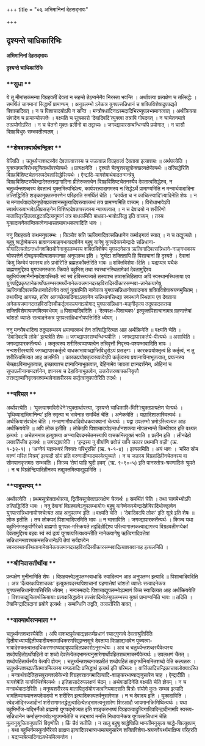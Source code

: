 +++
title = "०६ अभिमानिनां देहसद्भावः"

+++


## दृश्यन्ते चाधिकारिभिः

**अभिमानिनां देहसद्भावः**

**दृश्यन्ते चाधिकारिभिः**

### **सुधा **

ये तु मीमांसकंमन्या विग्रहवतीं देवतां न सहन्ते तेऽप्यनेनैव निरस्ता भवन्ति । अर्थापत्या प्रत्यक्षेण च तत्सिद्धेः । समर्थितं चागमानां सिद्धार्थे प्रामाण्यम् । अनुपलम्भो ऽनेकत्र युगपत्सन्निधानं च शक्तिविशेषादुपपद्यते पिशाचादिवत् । न च पिशाचादयोऽपि न सन्ति । मन्त्रौषधादिनाऽस्मदादिभिरप्युपलभ्यमानत्वात् । अर्थक्रियया संवादेन च प्रामाण्योपपत्तेः । वक्ष्यति च सूत्रकारो ‘देवादिवदि’त्युक्त्वा तत्रापि गोपदवत् । न चाचेतनमात्रे तत्प्रयोगोऽस्ति । न च चेतनो मुक्तः प्रलीनो वा तद्वाच्यः । जगव्द्यापारसम्बन्धिन्यपि प्रयोगात् । न चासौ विग्रहविधुरः सम्भवतीत्यलम् ।

### **शेषवाक्यार्थचन्द्रिका **

येत्विति । चतुर्थ्यन्तशब्दस्यैव देवतात्वात्तस्य च जडत्वान्न विग्रहवत्त्वं देवताया इत्याशयः ॥ अर्थपत्त्येति । युक्त्यागमविरोधसूचितार्थापत्त्येत्यर्थः ॥ प्रत्यक्षणेति । दृश्यते चेत्युत्तरसूत्रोक्तप्रत्यक्षेणेत्यर्थः ॥ तत्सिद्धेरिति विग्रहविशिष्टचेतनरूपदेवतासिद्धेरित्यर्थः । ऐन्द्रादि-यागशेषार्थवादतन्मन्त्रेषु विग्रहविशिष्टस्यैवेन्द्रादेस्तत्तद्यागादिना प्रीतेरुक्तत्वेन विग्रहविशिष्टचेतनस्यैव देवतात्वसिद्धेश्च, न चतुर्थ्यन्तशब्दस्य देवतात्वं युक्तमित्यभिप्रेत्य, कार्यपरत्वादागमस्य न सिद्धेऽर्थे प्रामाण्यमिति न मन्त्रार्थवादादिना तत्सिद्धिरिति शङ्कामुक्तस्मारणेन परिहरति समर्थितं चेति । ‘कार्यता च न काचित्स्यादि’त्यादिनेति शेषः । न च मन्त्रार्थवादादेरनुष्ठेयप्रकाशनस्तुत्यादिपरत्वात्कथं तत्र प्रामाण्यमिति वाच्यम् । विरोधाभावेऽपि स्वार्थपरत्वाभावेऽतिप्रसङ्गेन विशिष्टदेवतापरत्वस्य न्याय्यत्वात् । न च देवादयो न शरीरिणो मातापितृरहितत्वाद्धटवदित्यनुमानं तत्र बाधकमिति बाधका-भावोऽसिद्ध इति वाच्यम् । तस्य यूकादावनैकान्तिकत्वेनाभासतयाबाधकत्वादिति भावः ।

ननु विग्रहवत्वे कथमनुपलम्भः । किञ्चैव सति ऋत्विगादिवत्सन्निधानेन कर्माङ्गत्वं स्यात् । न च तद्युज्यते । बहुषु श्राद्धेष्वेकस्य ब्राह्मणस्याङ्गभावादर्शनेन बहुषु यागेषु युगपदेकस्येन्द्रादेः सन्निधाना-योगादित्यतोऽन्तर्धानशक्तियोगेनानुपलम्भस्य शक्तिविशेषेण युगपदनेकत्र ऋत्विगादिवत्सन्निधाने-नाङ्गभावस्य चोपपत्तेर्न दोषद्वयमपीत्याशयवानाह अनुपलम्भ इति । ‘दुर्घटा शक्तितापि हि पिशाचानां हि दृश्यते । देवानां किमु किम्वेवं परमस्य हरेः प्रभोरि’ति ब्रह्मतर्कोक्तेरिति भावः ॥ शक्तिविशेषा-दिति । यद्यप्यत्र यथैकं ब्राह्मणमुद्दिश्य युगपन्नमस्कारः क्रियते बहुभिस् तथा स्वस्थानस्थितामेकां देवतामुद्दिश्य बहुभिर्यजमानैर्नानादेशावस्थितैः स्वं स्वं हविस्त्यज्यते तस्याश्च तत्रासन्निहिताया अपि स्वस्थानस्थिताया एव युगपद्विप्रकृष्टानेकार्थोपलम्भसामर्थ्येनानेकयजमानदत्तहविरादिस्वीकारसम्भवा-न्नानेकयागेषु ऋत्विगादिवत्सन्निधानापेक्षेत्येव वक्तुं युक्तमिति नानेकत्र युगपत्सन्निधानोपपादनाय शक्तिविशेषाश्रयणमुचितम् । तथापीन्द्र आगच्छ, हरिव आगच्छेत्यादिनाऽऽव्हानेन सन्निधानसिध्द्या स्वस्थाने स्थिताय एव देवताया अनेकयजमानदत्तहविरादिस्वीकर्तृत्वकल्पनाऽयोगाद् युगपत्सन्निधान-मङ्गीकृत्य तदुपपादकतया शक्तिविशेषाश्रयणमित्यवधेयम् ॥ पिशाचादिवदिति । ‘देत्यरक्षः-पिशाचकाः’ इत्युक्तपिशाचानामत्र ग्रहणात्तेषां चांशतो व्याप्तेः सत्वादनेकत्र युगपत्सन्निधानोपपत्तिरिति ध्येयम् ।

ननु मन्त्रौषधादिना तदुपलम्भस्य भ्रमत्वात्कथं तेन तत्सिद्धिरित्यत आह अर्थक्रियेति ॥ वक्ष्यति चेति । ‘देवादिवदपि लोके’ इत्यत्रेति शेषः ॥ जगव्द्यापारसम्बन्धिन्यपीति । जगव्द्यापारकर्तर्य-पीत्यर्थः ॥ असाविति । जगव्द्यापारकर्तेत्यर्थः । कतृत्वस्य शरीरित्वव्याप्यत्वेन तन्निवृत्तौ निवृत्त्य-वश्यम्भावादिति भावः । नन्वशरीरस्यापि जगव्द्यापारकर्तृत्वे बाधकाभावाव्द्याप्तिविधुरोऽयं प्रसङ्गः । कारकप्रयोक्तृत्वं हि कर्तृत्वं, न तु शरीरित्वमित्यत आह अलमिति । कारकप्रयोक्तृत्वरूपत्वेऽपि कर्तृत्वस्य प्रयत्नाविनाभूतत्वात्, प्रयत्नस्य चेच्छाऽविनाभूतत्वात्, इच्छायाश्च ज्ञानाविनाभूतत्वात्, देहिनामेव जाग्रतां ज्ञानदर्शनेन, ओहिनां च सुप्तप्रलीनानामदर्शनेन, ज्ञानस्य च देहाविनाभूतत्वेन, उत्तरोत्तरव्यापकनिवृत्तौ तत्तव्द्याप्यनिवृत्त्यवश्यम्भावेनाशरीरस्य कर्तृत्वानुपपत्तेरिति तदर्थः ।

### **परिमल **

अर्थापत्त्येति । ‘युक्त्यागमविरोधेने’त्युक्तार्थापत्त्या, ‘दृश्यन्ते चाधिकारि-भिरि’त्युक्तप्रत्यक्षेण चेत्यर्थः । ‘पृथिव्याद्यभिमानिन्य’ इति स्मृत्या च भावेनाह समर्थितं चेति । अनेकत्रेति । यज्ञादिशालास्वित्यर्थः ॥ अर्थक्रियासंवादेन चेति । मन्त्राणामौषधादिबोधकवाक्यानां चेत्यर्थः । यद्वा उपलम्भो भ्रमोऽस्त्वित्यत आह अर्थक्रिययेति ॥ अपि लोक इतीति । लोकेऽपि पिशाचादयोऽन्तर्धानशक्त्या नोपलभ्यन्ते किम्वीश्वर इति वक्ष्यत इत्यर्थः । अचेतनमात्र इत्युक्त्या अग्न्यादिपदमचेतनस्यापि वाचकमित्युक्तं भवति ॥ प्रलीन इति । लीनदेहो लयवर्तिजीव इत्यर्थः ॥ जगव्द्यापारेति । ‘इन्द्रस्य नु वीर्याणि प्रवोचं यानि चकार प्रथमानि वज्री’ (ऋ. १-३२-१) । ‘अग्नेयं यज्ञमध्वरं विश्वतः परिभूरसि’ (ऋ. १-१-४) । इत्यलमिति । अयं भावः । ‘मस्ति सोम वरुणं मस्ति मित्रम्’ इत्यादौ सोमं प्रति वरुणादीन्मादयस्वेत्युच्यते । न च जडस्य विग्रहादिहीनचेतनस्य वा सोमपानकृतमदः सम्भवति । किञ्च ‘तेषां पाहि श्रुदी हवम्’ (ऋ. ९-९०-५) इति पानस्तोत्र-श्रवणादिकं श्रुयते । न च विग्रहेन्द्रियादिहीनस्य तद्युक्तमित्याद्यूह्यमिति ।

### **यादुपत्यम् **

अर्थापत्येति । प्रथमसूत्रोक्तार्थपत्या, द्वितीयसूत्रोक्तप्रत्यक्षेण चेत्यर्थः ॥ समर्थितं चेति । तथा चागमेभ्योऽपि तत्सिद्धिरिति भावः । ननु देवानां विग्रहवत्वेऽनुपलम्भायोगः बहुषु यागेष्वेकस्येन्द्रादेर्हविरादिभोक्तृत्वेन युगपत्सन्निधानायोगश्चेत्यत आह अनुपलम्भ इति ॥ वक्ष्यति चेति । ‘देवादिवदपि लोक’ इति सूत्रे इति शेषः ॥ लोक इतीति । तत्र लोकपदं पिशाचादिपरमिति भावः ॥ न चासाविति । जगव्द्यापारकर्तेत्यर्थः । किञ्च यथा बहुभिर्नमस्कुर्वाणैरेको ब्राह्मणो युगपन्न-मस्क्रियते तद्वदिहोद्दिश्य परित्यागात्मकत्वाद्यागस्य विग्रहवतीमप्येकां देवतामुद्दिश्य बहवः स्वं स्वं द्रव्यं युगपत्परित्यक्ष्यन्तीति नानेकयागेषु ऋत्विगादिवत्तेषां सन्निधानमावश्यकमसन्निधानेऽपि तेषां सर्वज्ञत्वेन स्वस्वस्थानस्थितानामेवानेकयजमानदत्तहविरादिस्वीकारसम्भवादित्याशयवानाह इत्यलमिति ।

### **श्रीनिवासतीर्थीया **

प्रत्यक्षेण मुनीनामिति शेषः । विग्रहवत्त्वेऽनुपलम्भबाधादिः स्यादित्यन आह अनुपलम्भ इत्यादि ॥ पिशाचादिवदिति । अत्र ‘दैत्यरक्षःपिशाचकाः’ इत्युक्तपदस्थपिशाचानां ग्रहणात्तेषां चांशतो व्याप्तेः सत्वादनेकत्र युगपत्सन्निधानोपपत्तिरिति ध्येयम् । नन्वस्मदादेः पिशाचाद्युपलम्भोऽप्रमाणं किन्न स्यादित्यत आह अर्थक्रिययेति । पिशाचाद्युचितार्थक्रियायाः प्रत्यक्षसिद्धत्वेन तत्संवादिनोऽप्युपलम्भस्य युक्तं प्रामाण्यमिति भावः ॥ तदिति । तेषामिन्द्रादिपदानां प्रयोगे इत्यर्थः । सम्बन्धिनि तद्वति, तत्कर्तरिति यावत् ।

### **वाक्यार्थरत्नमाला **

चतुर्थ्यन्तशब्दस्यैवेति । अपि वाशब्दपूर्वत्वाद्यज्ञकर्मप्रधानं स्याद्गुणत्वे देवताश्रुतिरिति द्वितीयाध्यायद्वितीयपादीयनवमाधिकरणसिद्धान्तसूत्रे देवताया विग्रहाद्यभावेन पूज्यत्वा-भावादेरुक्तत्वात्तदधिकरणभाष्यादावुपपादितप्रकारोऽनुसन्धेयः । अत्र च चतुर्थ्यन्तशब्दस्यैवेत्यस्य शब्दोपहितोऽर्थोपहितो वा शब्दो देवतेत्येतद्भामत्यनुसारेणार्थोपहितशब्दमात्रस्यैवेत्यर्थः । उपलक्षणं चैतत् । शब्दोपहितार्थस्यैव वेत्यपि ज्ञेयम् । चतुर्थ्यन्तशब्दमात्रप्रतीतं शब्दोपहितं तादृगर्थनियमितशब्दो वेति कल्पतरुः । चतुर्थ्यन्तशब्दप्रतीतमात्रमित्यस्य मण्डलादिः प्रसिद्धार्थ इत्यर्थ इति परिमलः । वार्त्तिकादिचन्द्रिकाचावलोक्याऽस्ति । मन्त्रार्थवादेतिहासपुराणश्लोकेभ्यो विग्रहवत्तावगमादित्यादि-शाङ्करभाष्याद्यनुसारेण चाह । ऐन्द्रादीति । यागशेषेति यागविधिशेषेत्यर्थः । इतिहासादेरुपलक्षणं चेदम् । अर्थवादादिनेति वक्ष्यति चेति ज्ञेयम् । न च मन्त्रार्थवादादेरिति । मनुष्यशरीरस्य मातापितृसंयोगजत्वनियमादसति पित्रोः संयोगे कुतः सम्भव इत्यादि भामतिव्याख्यानरूपदेवादयो न शरीरिण इत्यादिकल्पतर्वनुसारेणाह । न च देवादय इति । यूकादाविति । स्वेदजोद्भिज्जादीनां शरीराणामतद्धेतुत्वादित्येतद्भामत्यनुसारेण शिरआदौ जायमानक्रिमिष्वित्यर्थः । यथा बहुभिर्भोज-यद्भिर्नैको ब्राह्मणो युगपद्भोज्यत इति शाङ्करभाष्यं विग्रहवत्वाद्रुत्विगादिवदिन्द्रादीनामपि स्वरूप-सन्निधानेन कर्माङ्गभावोऽभ्युपगम्येतेति च तद्भाष्यं मनसि निधायानेकत्र युगपत्सन्निधानं चेति मूलानुसूचितानुपपत्तिं विवृणोति । किं चैवं सतीति । न खलु बहुषु श्राद्धेष्विति भामतीमनुसृत्य श्राद्धे-ष्वित्युक्तम् । यथा बहुभिर्नमस्कुर्वाणैरेको ब्राह्मण इत्यादिपरभाष्यभामत्यनुसारेण शक्तिविशेषा-श्रयणवैयर्थ्यमाक्षिप्य परिहरति । यद्यप्यत्रेत्यादिनाऽवधेयमित्यन्तेन ।


